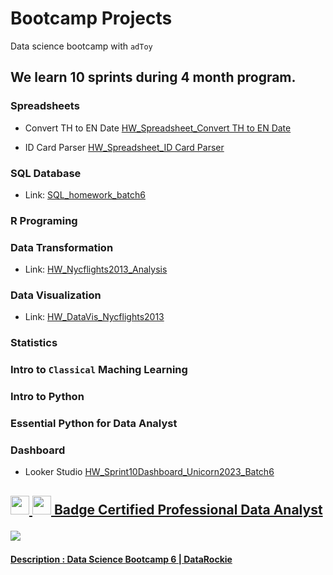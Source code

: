 <h1>Bootcamp Projects</h1>

Data science bootcamp with `adToy`

<h2>We learn 10 sprints during 4 month program.</h2>

<h3>Spreadsheets</h3>
<div>
<ul>
  <li>
  <p>Convert TH to EN Date
  <a href="https://github.com/PloyTmw/bootcamp_projects/blob/main/Spreadsheet/HW_Spreadsheet_Convert%20TH%20to%20EN%20Date.png">
    HW_Spreadsheet_Convert TH to EN Date
  </a>
  </p>
  </li>
  <li>
  <p>ID Card Parser
  <a href="https://github.com/PloyTmw/bootcamp_projects/blob/main/Spreadsheet/HW_Spreadsheet_ID%20Card%20Parser.png">
    HW_Spreadsheet_ID Card Parser
  </a>
  </p>
  </li>
<ul>
</div>

<h3>SQL Database</h3>
<div>
<ul>
  <li>
  <p>Link:
  <a href="https://replit.com/@ThamonwanNuchti/SQLhomeworkbatch6?v=1#main.sql">
    SQL_homework_batch6
  </a>
  </p>
  </li>
<ul>
</div>

### R Programing

<h3>Data Transformation</h3>
<div>
<ul>
  <li>
  <p>Link:
  <a href="https://datalore.jetbrains.com/notebook/Ud7EvYlFbhh1rPIVYSgD7Z/YmrL0lHl3h62UJuyuvOVeH/">
    HW_Nycflights2013_Analysis
  </a>
  </p>
  </li>
<ul>
</div>

<h3>Data Visualization</h3>
<div>
<ul>
  <li>
  <p>Link:
  <a href="https://github.com/PloyTmw/bootcamp_projects/blob/main/Data_Visualization/HW_DataVis_Nycflights2013.pdf">
    HW_DataVis_Nycflights2013
  </a>
  </p>
  </li>
<ul>
</div>


### Statistics
### Intro to `Classical` Maching Learning
### Intro to Python
### Essential Python for Data Analyst

<h3>Dashboard</h3>
<div>
<ul>
  <li>
  <p>Looker Studio
  <a href="https://lookerstudio.google.com/s/kIpI2CAqrlQ">
    HW_Sprint10Dashboard_Unicorn2023_Batch6
  </p>
  </li>
<ul>
</div>

<div>
<h2>
  <p>
    <img width="30" src="https://cdn-icons-png.flaticon.com/512/2454/2454229.png">
    <img width="30" src="https://cdn-icons-png.flaticon.com/512/1961/1961418.png">
    Badge
    <a href="https://badgr.com/public/assertions/ygPtsH5TTTGwZ1D0xmU-zw">
  Certified Professional Data Analyst
  </p>
  <p>
    <img src="https://api.badgr.io/public/assertions/ygPtsH5TTTGwZ1D0xmU-zw/image">
  </p>
</h2>
<h4>
  Description : Data Science Bootcamp 6 | DataRockie
</h4>
</div>
